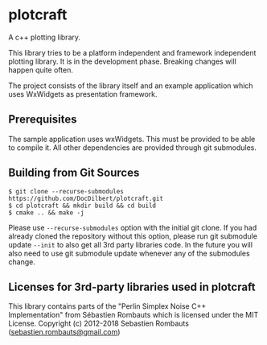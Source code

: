 # plotcraft

A c++ plotting library.

This library tries to be a platform independent and framework independent plotting library. It is in the development phase. Breaking changes will happen quite often.

The project consists of the library itself and an example application which uses WxWidgets as presentation framework. 

## Prerequisites

The sample application uses wxWidgets. This must be provided to be able to compile it. All other dependencies are provided through git submodules. 

## Building from Git Sources

    $ git clone --recurse-submodules https://github.com/DocDilbert/plotcraft.git
    $ cd plotcraft && mkdir build && cd build
    $ cmake .. && make -j

Please use ``--recurse-submodules`` option with the initial git clone. If you had already cloned the repository without this option, please run git submodule update ``--init`` to also get all 3rd party libraries code. In the future you will also need to use git submodule update whenever any of the submodules change.

## Licenses for 3rd-party libraries used in plotcraft

This library contains parts of the "Perlin Simplex Noise C++ Implementation" from Sébastien Rombauts which is licensed under the MIT License. Copyright (c) 2012-2018 Sebastien Rombauts (sebastien.rombauts@gmail.com)



